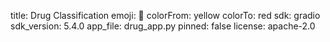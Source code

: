 title: Drug Classification
emoji: 💊
colorFrom: yellow
colorTo: red
sdk: gradio
sdk_version: 5.4.0
app_file: drug_app.py
pinned: false
license: apache-2.0
